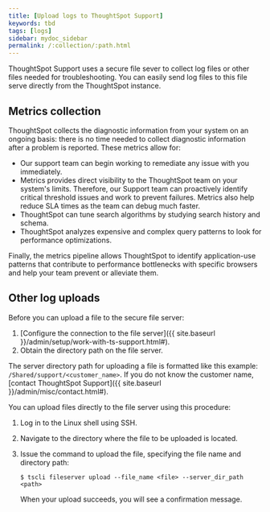 ```yaml
---
title: [Upload logs to ThoughtSpot Support]
keywords: tbd
tags: [logs]
sidebar: mydoc_sidebar
permalink: /:collection/:path.html
---
```

ThoughtSpot Support uses a secure file sever to collect log files or other files
needed for troubleshooting. You can easily send log files to this file serve
directly from the ThoughtSpot instance.

## Metrics collection

ThoughtSpot collects the diagnostic information from your system on an ongoing basis: there is no time needed to collect diagnostic information after a problem is reported. These metrics allow for:

* Our support team can begin working to remediate any issue with you immediately.
* Metrics provides direct visibility to the ThoughtSpot team on your system's limits. Therefore, our Support team can proactively identify critical threshold issues and work to prevent failures. Metrics also help reduce SLA times as the team can debug much faster.
* ThoughtSpot can tune search algorithms by studying search history and schema.
* ThoughtSpot analyzes expensive and complex query patterns to look for performance optimizations.

Finally, the metrics pipeline allows ThoughtSpot to identify application-use
patterns that contribute to performance bottlenecks with specific browsers and
help your team prevent or alleviate them.

## Other log uploads

Before you can upload a file to the secure file server:

1.  [Configure the connection to the file server]({{ site.baseurl }}/admin/setup/work-with-ts-support.html#).
2.  Obtain the directory path on the file server.

The server directory path for uploading a file is formatted like this example:
`/Shared/support/<customer_name>`. If you do not know the customer name,
[contact ThoughtSpot Support]({{ site.baseurl }}/admin/misc/contact.html#).

You can upload files directly to the file server using this procedure:

1. Log in to the Linux shell using SSH.
2. Navigate to the directory where the file to be uploaded is located.
3. Issue the command to upload the file, specifying the file name and directory path:

    ```
    $ tscli fileserver upload --file_name <file> --server_dir_path <path>
    ```

    When your upload succeeds, you will see a confirmation message.
